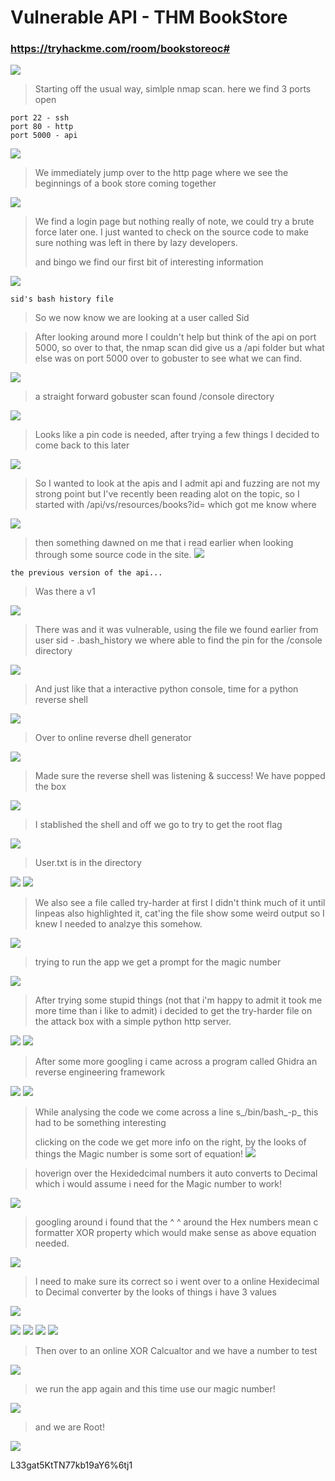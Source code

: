 # Vulnerable API - THM BookStore 

### https://tryhackme.com/room/bookstoreoc#

![](img/00.png)
> Starting off the usual way, simlple nmap scan. here we find 3 ports open 
```
port 22 - ssh 
port 80 - http 
port 5000 - api 
```

![](img/01.png)

> We immediately jump over to the http page where we see the beginnings of a book store coming together 

![](img/02.png)
> We find a login page but nothing really of note, we could try a brute force later one. I just wanted to check on the source code to make sure nothing was left in there by lazy developers.
>
> and bingo we find our first bit of interesting information 

![](img/03.png)
```
sid's bash history file 

```
> So we now know we are looking at a user called Sid 



> After looking around more I couldn't help but think of the api on port 5000, so over to that, the nmap scan did give us a /api folder but what else was on port 5000 over to gobuster to see what we can find.

![](img/04.png)
> a straight forward gobuster scan found /console directory  

![](img/05.png)

>Looks like a pin code is needed, after trying a few things I decided to come back to this later  

![](img/06.png)

> So I wanted to look at the apis and I admit api and fuzzing are not my strong point but I've recently been reading alot on the topic, so I started with /api/vs/resources/books?id= which got me know where  

![](img/07a.png)

> then something dawned on me that i read earlier when looking through some source code in the site. 
![](img/29.png)

```
the previous version of the api...
```
> Was there a v1 

![](img/07.png)

> There was and it was vulnerable, using the file we found earlier from user sid - .bash_history we where able to find the pin for the /console directory

![](img/08.png)

> And just like that a interactive python console, time for a python reverse shell 

![](img/09.png)

> Over to online reverse dhell generator 

![](img/10.png)

> Made sure the reverse shell was listening & success! We have popped the box 

![](img/11.png)

> I stablished the shell and off we go to try to get the root flag

![](img/13.png)

> User.txt is in the directory 

![](img/14.png)
![](img/30.png)

> We also see a file called try-harder at first I didn't think much of it until linpeas also highlighted it, cat'ing the file show some weird output so I knew I needed to analzye this somehow.

![](img/15.png)

> trying to run the app we get a prompt for the magic number 

![](img/18.png)

> After trying some stupid things (not that i'm happy to admit it took me more time than i like to admit) i decided to get the try-harder file on the attack box with a simple python http server.

![](img/16.png)
![](img/17.png)

> After some more googling i came across a program called Ghidra an reverse engineering framework 

![](img/19a.png)
![](img/19b.png)

> While analysing the code we come across a line s_/bin/bash_-p_ this had to be something interesting 
>
>clicking on the code we get more info on the right, by the looks of things the Magic number is some sort of equation! 
![](img/19.png)

> hoverign over the Hexidedcimal numbers it auto converts to Decimal which i would assume i need for the Magic number to work!

![](img/20.png)

> googling around i found that the ^ ^ around the Hex numbers mean c formatter XOR property which would make sense as above equation needed.

![](img/22.png)

> I need to make sure its correct so i went over to a online Hexidecimal to Decimal converter by the looks of things i have 3 values 

![](img/21.png)


![](img/23.png)
![](img/24.png)
![](img/25.png)
![](img/26.png)

> Then over to an online XOR Calcualtor and we have a number to test 

![](img/27.png)

> we run the app again and this time use our magic number!

![](img/28.png)

> and we are Root!

![](img/12.png)


L33gat5KtTN77kb19aY6%6tj1
